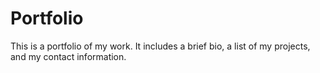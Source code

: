 # Portfolio

This is a portfolio of my work. It includes a brief bio, a list of my projects, and my contact information.
